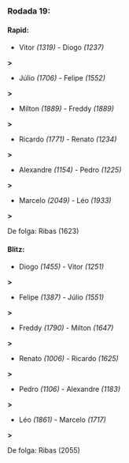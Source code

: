 ### Rodada 19:

#### Rapid:

* Vitor *(1319)*     -     Diogo *(1237)*

 **>** 
* Júlio *(1706)*     -     Felipe *(1552)*

 **>** 
* Milton *(1889)*     -     Freddy *(1889)*

 **>** 
* Ricardo *(1771)*     -     Renato *(1234)*

 **>** 
* Alexandre *(1154)*     -     Pedro *(1225)*

 **>** 
* Marcelo *(2049)*     -     Léo *(1933)*

 **>** 

De folga: Ribas (1623)

#### Blitz:

* Diogo *(1455)*     -     Vitor *(1251)*

 **>** 
* Felipe *(1387)*     -     Júlio *(1551)*

 **>** 
* Freddy *(1790)*     -     Milton *(1647)*

 **>** 
* Renato *(1006)*     -     Ricardo *(1625)*

 **>** 
* Pedro *(1106)*     -     Alexandre *(1183)*

 **>** 
* Léo *(1861)*     -     Marcelo *(1717)*

 **>** 

De folga: Ribas (2055)


